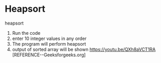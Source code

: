 # Heapsort
heapsort
1) Run the code
2) enter 10 integer values in any order
3) The program will perform heapsort 
4) output of sorted array will be shown
https://youtu.be/QXh8aVCT1RA
[REFERENCE--Geeksforgeeks.org]
